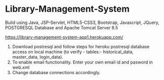 # Library-Management-System
Build using Java, JSP-Servlet, HTML5-CSS3, Bootstrap, Javascript, JQuery, POSTGRESQL Database and Apache Tomcat Server 8.5

https://library-management-system-app1.herokuapp.com/

1. Download postresql and follow steps for heroku postresql database access on local machine (to verify - tables:- historical_data, master_data, login_data).
2. To enable email functionality. Enter your own email id and pasword in web.xml
3. Change database connections accordingly.
